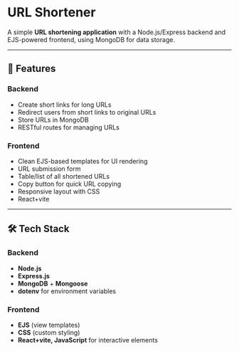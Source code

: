 # URL Shortener

A simple **URL shortening application** with a Node.js/Express backend and EJS-powered frontend, using MongoDB for data storage.

---

## 🚀 Features

### Backend
- Create short links for long URLs  
- Redirect users from short links to original URLs  
- Store URLs in MongoDB  
- RESTful routes for managing URLs  

### Frontend
- Clean EJS-based templates for UI rendering  
- URL submission form  
- Table/list of all shortened URLs  
- Copy button for quick URL copying  
- Responsive layout with CSS
- React+vite

---

## 🛠 Tech Stack

### Backend
- **Node.js**  
- **Express.js**  
- **MongoDB** + **Mongoose**  
- **dotenv** for environment variables

### Frontend
- **EJS** (view templates)  
- **CSS** (custom styling)  
- **React+vite, JavaScript** for interactive elements





